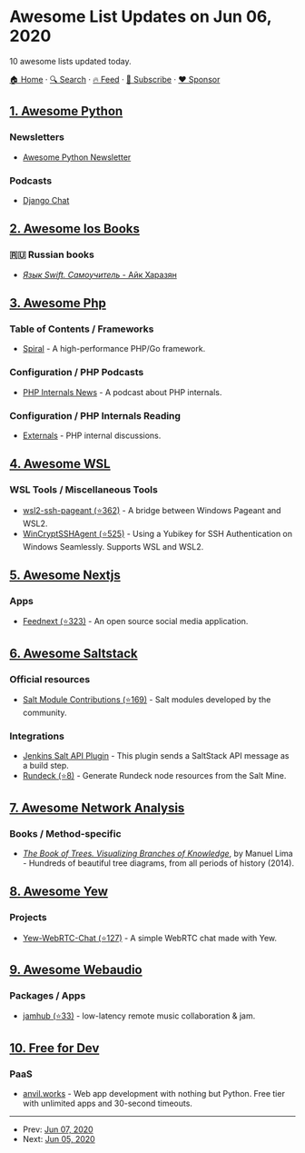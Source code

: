 # Awesome List Updates on Jun 06, 2020

10 awesome lists updated today.

[🏠 Home](/README.md) · [🔍 Search](https://www.trackawesomelist.com/search/) · [🔥 Feed](https://www.trackawesomelist.com/rss.xml) · [📮 Subscribe](https://trackawesomelist.us17.list-manage.com/subscribe?u=d2f0117aa829c83a63ec63c2f&id=36a103854c) · [❤️  Sponsor](https://github.com/sponsors/theowenyoung)



## [1. Awesome Python](/content/vinta/awesome-python/README.md)

### Newsletters

*   [Awesome Python Newsletter](http://python.libhunt.com/newsletter)

### Podcasts

*   [Django Chat](https://djangochat.com/)

## [2. Awesome Ios Books](/content/bystritskiy/awesome-ios-books/README.md)

### 🇷🇺 Russian books

*   [*Язык Swift. Самоучитель* - Айк Харазян](https://www.ozon.ru/context/detail/id/33701486/)

## [3. Awesome Php](/content/ziadoz/awesome-php/README.md)

### Table of Contents / Frameworks

*   [Spiral](https://spiral.dev/) - A high-performance PHP/Go framework.

### Configuration / PHP Podcasts

*   [PHP Internals News](https://phpinternals.news) - A podcast about PHP internals.

### Configuration / PHP Internals Reading

*   [Externals](https://externals.io/) - PHP internal discussions.

## [4. Awesome WSL](/content/sirredbeard/Awesome-WSL/README.md)

### WSL Tools / Miscellaneous Tools

*   [wsl2-ssh-pageant (⭐362)](https://github.com/BlackReloaded/wsl2-ssh-pageant) - A bridge between Windows Pageant and WSL2.
*   [WinCryptSSHAgent (⭐525)](https://github.com/buptczq/WinCryptSSHAgent) - Using a Yubikey for SSH Authentication on Windows Seamlessly.  Supports WSL and WSL2.

## [5. Awesome Nextjs](/content/unicodeveloper/awesome-nextjs/README.md)

### Apps

*   [Feednext (⭐323)](https://github.com/feednext/feednext) - An open source social media application.

## [6. Awesome Saltstack](/content/hbokh/awesome-saltstack/README.md)

### Official resources

*   [Salt Module Contributions (⭐169)](https://github.com/saltstack/salt-contrib) - Salt modules developed by the community.

### Integrations

*   [Jenkins Salt API Plugin](https://plugins.jenkins.io/saltstack/) - This plugin sends a SaltStack API message as a build step.
*   [Rundeck (⭐8)](https://github.com/amendlik/salt-gen-resource) - Generate Rundeck node resources from the Salt Mine.

## [7. Awesome Network Analysis](/content/briatte/awesome-network-analysis/README.md)

### Books / Method-specific

*   *[The Book of Trees. Visualizing Branches of Knowledge](https://papress.com/products/the-book-of-trees-visualizing-branches-of-knowledge)*, by Manuel Lima - Hundreds of beautiful tree diagrams, from all periods of history (2014).

## [8. Awesome Yew](/content/jetli/awesome-yew/README.md)

### Projects

*   [Yew-WebRTC-Chat (⭐127)](https://github.com/codec-abc/Yew-WebRTC-Chat) - A simple WebRTC chat made with Yew.

## [9. Awesome Webaudio](/content/notthetup/awesome-webaudio/README.md)

### Packages / Apps

*   [jamhub (⭐33)](https://github.com/fletcherist/jamhub) - low-latency remote music collaboration & jam.

## [10. Free for Dev](/content/ripienaar/free-for-dev/README.md)

### PaaS

*   [anvil.works](https://anvil.works) - Web app development with nothing but Python. Free tier with unlimited apps and 30-second timeouts.

---

- Prev: [Jun 07, 2020](/content/2020/06/07/README.md)
- Next: [Jun 05, 2020](/content/2020/06/05/README.md)